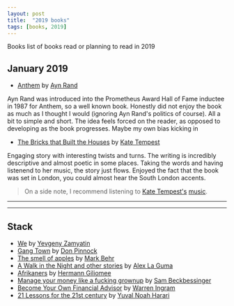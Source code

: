 ```yaml
---
layout: post
title:  "2019 books"
tags: [books, 2019]
---
```


Books list of books read or planning to read in 2019


  
## January 2019

* [Anthem](https://www.amazon.co.uk/Anthem-Ayn-Rand/dp/1984922963/) by [Ayn Rand](https://en.wikipedia.org/wiki/Ayn_Rand)

Ayn Rand was introduced into the Prometheus Award Hall of Fame inductee in 1987 for Anthem, so a well known book. Honestly did not enjoy the book as much as I thought I would (ignoring Ayn Rand's politics of course). All a bit to simple and short. The idea feels forced on the reader, as opposed to developing as the book progresses. Maybe my own bias kicking in

* [The Bricks that Built the Houses](https://www.amazon.co.uk/gp/product/B01BC3L14M/ref=oh_aui_d_asin_title_o01_?ie=UTF8&psc=1) by [Kate Tempest](https://en.wikipedia.org/wiki/Kate_Tempest)

Engaging story with interesting twists and turns. The writing is incredibly descriptive and almost poetic in some places. Taking the words and having listenend to her music, the story just flows. Enjoyed the fact that the book was set in London, you could almost hear the South London accents. 

> On a side note, I recommend listening to [Kate Tempest's](https://www.last.fm/music/Kate+Tempest) [music](https://open.spotify.com/artist/1O3wYcUD08X9yb6J3xaw5M?si=QEXYnLlFStay3VGzV7iDmw). 

* * *
* * *

## Stack

* [We](https://www.amazon.co.uk/We-Momentum-Classic-Science-Fiction-ebook/dp/B00ABQ0LJS/ref=sr_1_1?s=books&ie=UTF8&qid=1548332270&sr=1-1&keywords=we) by [Yevgeny Zamyatin](https://en.wikipedia.org/wiki/Yevgeny_Zamyatin)
* [Gang Town](https://www.amazon.co.uk/Gang-Town-Don-Pinnock-ebook/dp/B01DMDBPEG/) by [Don Pinnock](https://en.wikipedia.org/wiki/Don_Pinnock)
* [The smell of apples](https://www.amazon.co.uk/Smell-Apples-Written-Publisher-Paperback/dp/B00SLTEXQE/) by [Mark Behr](https://en.wikipedia.org/wiki/Mark_Behr)
* [A Walk in the Night and other stories](https://www.amazon.co.uk/Walk-Night-Other-Stories/dp/0810101394/) by [Alex La Guma](https://en.wikipedia.org/wiki/Alex_La_Guma)
* [Afrikaners](http://www.tafelberg.com/books/20238) by [Hermann Giliomee](https://en.wikipedia.org/wiki/Hermann_Giliomee)
* [Manage your money like a fucking grownup](https://www.likeafuckinggrownup.com/) by [Sam Beckbessinger](https://twitter.com/beckbessinger)
* [Become Your Own Financial Advisor](https://www.amazon.co.uk/gp/product/B00DB3LXGS/ref=oh_aui_d_asin_title_o00_?ie=UTF8&psc=1) by [Warren Ingram](https://twitter.com/WarrenIngram)
* [21 Lessons for the 21st century](https://www.amazon.co.uk/Lessons-21st-Century-Yuval-Harari-ebook/dp/B0767FS76G/) by [Yuval Noah Harari](https://en.wikipedia.org/wiki/Yuval_Noah_Harari)
